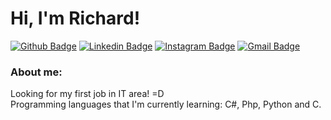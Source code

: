 # Hi, I'm Richard!
[![Github Badge](https://img.shields.io/badge/-Github-000?style=flat-square&logo=Github&logoColor=white&link=https://github.com/richardluigi)](https://github.com/richardluigi)
[![Linkedin Badge](https://img.shields.io/badge/-LinkedIn-blue?style=flat-square&logo=Linkedin&logoColor=white&link=https://www.linkedin.com/in/richardluigims)](https://www.linkedin.com/in/richardluigims)
[![Instagram Badge](https://img.shields.io/badge/Instagram-E4405F?style=flat-square&logo=instagram&logoColor=white&link=https://instagram.com/richardluigi_ms)](https://instagra.com/richardluigi_ms)
[![Gmail Badge](https://img.shields.io/badge/-Gmail-c14438?style=flat-square&logo=Gmail&logoColor=white&link=mailto:richardluigims@gmail)](mailto:richardluigims@gmail.com)


### About me:
Looking for my first job in IT area! =D <br />
Programming languages that I'm currently learning: C#, Php, Python and C.


<!---
richardluigi/richardluigi is a ✨ special ✨ repository because its `README.md` (this file) appears on your GitHub profile.
You can click the Preview link to take a look at your changes.
--->
